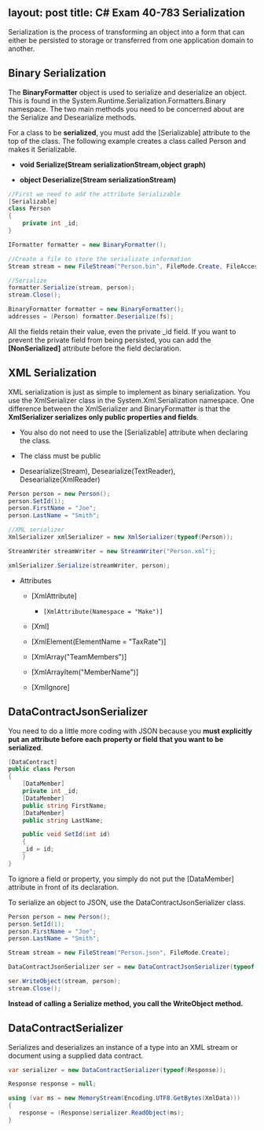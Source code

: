 layout: post
title: C# Exam 40-783 Serialization
---

Serialization is the process of transforming an object into a form that can either be persisted to storage or transferred from one application domain to another.

## Binary Serialization

The **BinaryFormatter** object is used to serialize and deserialize an object. This is found in the
System.Runtime.Serialization.Formatters.Binary namespace. The two main methods you
need to be concerned about are the Serialize and Desearialize methods.

For a class to be **serialized**, you must add the [Serializable] attribute to the top of the class. The following
example creates a class called Person and makes it Serializable.


-   **void Serialize(Stream serializationStream,object graph)**

-   **object Deserialize(Stream serializationStream)**

```cs
//First we need to add the attribute Serializable
[Serializable]
class Person
{
    private int _id;    
}

IFormatter formatter = new BinaryFormatter();

//Create a file to store the serializate information
Stream stream = new FileStream("Person.bin", FileMode.Create, FileAccess.Write,FileShare.None);

//Serialize
formatter.Serialize(stream, person);
stream.Close();
```

```cs
BinaryFormatter formatter = new BinaryFormatter();
addresses = (Person) formatter.Deserialize(fs);
```

All the fields retain their value, even the private _id field. If you want to prevent the private field from being persisted, you can add the **[NonSerialized]** attribute before the field declaration.

## XML Serialization

XML serialization is just as simple to implement as binary serialization. You use the XmlSerializer class in the System.Xml.Serialization namespace. One difference between the XmlSerializer and
BinaryFormatter is that the **XmlSerializer serializes only public properties and fields**.

-   You also do not need to use the [Serializable] attribute when declaring the class.

-   The class must be public

-   Desearialize(Stream), Desearialize(TextReader), Desearialize(XmlReader)

```cs
Person person = new Person();
person.SetId(1);
person.FirstName = "Joe";
person.LastName = "Smith";

//XML serializer
XmlSerializer xmlSerializer = new XmlSerializer(typeof(Person));

StreamWriter streamWriter = new StreamWriter("Person.xml");

xmlSerializer.Serialize(streamWriter, person);
```

-   Attributes

    -   [XmlAttribute]

        -     [XmlAttribute(Namespace = "Make")]

    -   [Xml]

    -   [XmlElement(ElementName = "TaxRate")]

    -   [XmlArray("TeamMembers")]

    -   [XmlArrayItem("MemberName")]

    -   [XmlIgnore]


## DataContractJsonSerializer

You need to do a little more coding with JSON because you **must explicitly put an attribute before each property or field that you want to be serialized**.

```cs
[DataContract]
public class Person
{
    [DataMember]
    private int _id;
    [DataMember]
    public string FirstName;
    [DataMember]
    public string LastName;

    public void SetId(int id)
    {
    _id = id;
    }
}
```

To ignore a field or property, you simply do not put the [DataMember] attribute in front of its declaration.

To serialize an object to JSON, use the DataContractJsonSerializer class.

```cs
Person person = new Person();
person.SetId(1);
person.FirstName = "Joe";
person.LastName = "Smith";

Stream stream = new FileStream("Person.json", FileMode.Create);

DataContractJsonSerializer ser = new DataContractJsonSerializer(typeof(Person));

ser.WriteObject(stream, person);
stream.Close();
```

**Instead of calling a Serialize method, you call the WriteObject method.**

## DataContractSerializer

 Serializes and deserializes an instance of a type into an XML stream or document using a supplied data contract.

 ```cs
var serializer = new DataContractSerializer(typeof(Response));

Response response = null;

using (var ms = new MemoryStream(Encoding.UTF8.GetBytes(XmlData)))
{
    response = (Response)serializer.ReadObject(ms);
}
 ```